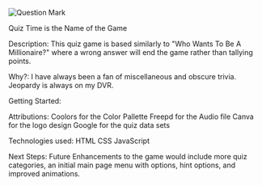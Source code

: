 ![Question Mark](https://github.com/user-attachments/assets/03525a41-841f-42e0-ade2-4829a92c5eff)

Quiz Time is the Name of the Game

Description: This quiz game is based similarly to "Who Wants To Be A Millionaire?" where a wrong answer will end the game rather than tallying points. 

Why?: I have always been a fan of miscellaneous and obscure trivia. Jeopardy is always on my DVR. 

Getting Started: 

Attributions:
Coolors for the Color Pallette
Freepd for the Audio file
Canva for the logo design
Google for the quiz data sets

Technologies used:
HTML
CSS
JavaScript

Next Steps:
Future Enhancements to the game would include more quiz categories, an initial main page menu with options, hint options, and improved animations.
